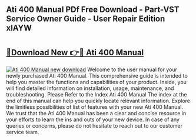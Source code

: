 ## Ati 400 Manual PDf Free Download - Part-VST Service Owner Guide - User Repair Edition xIAYW

# <h2><a href="http://cf23670.oget.top/?id=Ati+400+Manual">🔗Download New 👉🔴 Ati 400 Manual</a></h2>

[![Ati 400 Manual new download](https://i.imgur.com/5g1atiW.png)](http://cf23670.oget.top/?id=Ati+400+Manual)
Welcome to the user manual for your newly purchased Ati 400 Manual. This comprehensive guide is intended to help you master the functions and capabilities of your product. Inside, you will find detailed information on installation, usage, maintenance, and troubleshooting. Please Refer to the Index Ati 400 Manual The index at the end of this manual can help you quickly locate relevant information. Explore the limitless possibilities of list of features with your new Ati 400 Manual. We trust that the Ati 400 Manual has been a clear and concise resource in your efforts to learn the ins and outs of your new device. In case of any queries or concerns, please do not hesitate to reach out to our customer service team.
